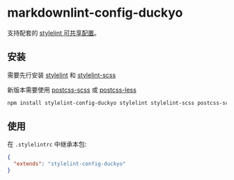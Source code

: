 # markdownlint-config-duckyo

支持配套的 [stylelint 可共享配置](https://stylelint.io/user-guide/configure)。

## 安装

需要先行安装 [stylelint](https://www.npmjs.com/package/stylelint) 和 [stylelint-scss](https://www.npmjs.com/package/stylelint-scss)

新版本需要使用 [postcss-scss](https://github.com/postcss/postcss-scss) 或 [postcss-less](https://github.com/shellscape/postcss-less)

```bash
npm install stylelint-config-duckyo stylelint stylelint-scss postcss-scss postcss-less --save-dev
```

## 使用

在 `.stylelintrc` 中继承本包:

```json
{
  "extends": "stylelint-config-duckyo"
}
```
